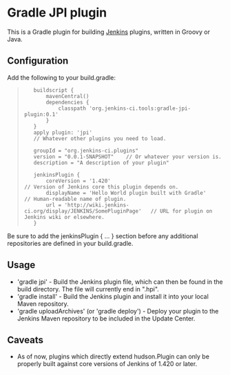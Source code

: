 # Gradle JPI plugin

This is a Gradle plugin for building [Jenkins](http://jenkins-ci.org)
plugins, written in Groovy or Java.

## Configuration

Add the following to your build.gradle:

>        buildscript {
>            mavenCentral()
>            dependencies {
>                classpath 'org.jenkins-ci.tools:gradle-jpi-plugin:0.1'
>            }
>        }
>        apply plugin: 'jpi'
>        // Whatever other plugins you need to load.
>
>        groupId = "org.jenkins-ci.plugins"
>        version = "0.0.1-SNAPSHOT"    // Or whatever your version is.
>        description = "A description of your plugin"
>
>        jenkinsPlugin {
>            coreVersion = '1.420'                                               // Version of Jenkins core this plugin depends on.
>            displayName = 'Hello World plugin built with Gradle'                // Human-readable name of plugin.
>            url = 'http://wiki.jenkins-ci.org/display/JENKINS/SomePluginPage'   // URL for plugin on Jenkins wiki or elsewhere.
>        }

Be sure to add the jenkinsPlugin { ... } section before any additional
repositories are defined in your build.gradle.

## Usage

* 'gradle jpi' - Build the Jenkins plugin file, which can then be
  found in the build directory. The file will currently end in ".hpi".
* 'gradle install' - Build the Jenkins plugin and install it into your
  local Maven repository.
* 'gradle uploadArchives' (or 'gradle deploy') - Deploy your plugin to
  the Jenkins Maven repository to be included in the Update Center.

## Caveats

* As of now, plugins which directly extend hudson.Plugin can only be
  properly built against core versions of Jenkins of 1.420 or later.
